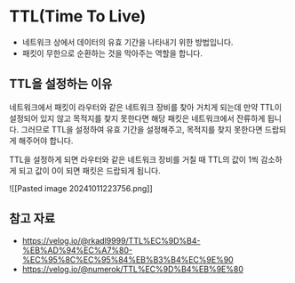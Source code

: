 # TTL(Time To Live)
- 네트워크 상에서 데이터의 유효 기간을 나타내기 위한 방법입니다.
- 패킷이 무한으로 순환하는 것을 막아주는 역할을 합니다.

## TTL을 설정하는 이유
네트워크에서 패킷이 라우터와 같은 네트워크 장비를 찾아 거치게 되는데 만약 TTL이 설정되어 있지 않고 목적지를 찾지 못한다면 해당 패킷은 네트워크에서 잔류하게 됩니다. 그러므로 TTL을 설정하여 유효 기간을 설정해주고, 목적지를 찾지 못한다면 드랍되게 해주어야 합니다.

TTL을 설정하게 되면 라우터와 같은 네트워크 장비를 거칠 때 TTL의 값이 1씩 감소하게 되고 값이 0이 되면 패킷은 드랍되게 됩니다.

![[Pasted image 20241011223756.png]]
## 참고 자료
- https://velog.io/@rkadl9999/TTL%EC%9D%B4-%EB%AD%94%EC%A7%80-%EC%95%8C%EC%95%84%EB%B3%B4%EC%9E%90
- https://velog.io/@numerok/TTL%EC%9D%B4%EB%9E%80